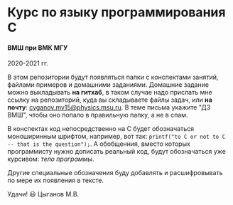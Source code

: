 # Курс по языку программирования C

#### ВМШ при ВМК МГУ
2020-2021 гг.

В этом репозитории будут появляться папки с конспектами занятий, файлами примеров и домашними заданиями. Домашние задание можно выкладывать **на гитхаб**, в таком случае надо прислать мне ссылку на репозиторий, куда вы складываете файлы задач, или **на почту**: [cyganov.mv15@physics.msu.ru](mailto:cyganov.mv15@physics.msu.ru). В теме письма укажите "ДЗ ВМШ", чтобы оно попало в правильную папку, а не в спам.

В конспектах код непосредственно на C будет обозначаться моноширинным шрифтом, например, вот так: `printf("to C or not to C -- that is the question");`. А обобщенния, вместо которых программисту нужно дописать реальный код, будут обозначаться уже курсивом: *тело программы*.

Другие специальные обозначения буду добавлять и расшифровывать по мере их появления в тексте.

Удачи! :smiley:
Цыганов М.В. 
